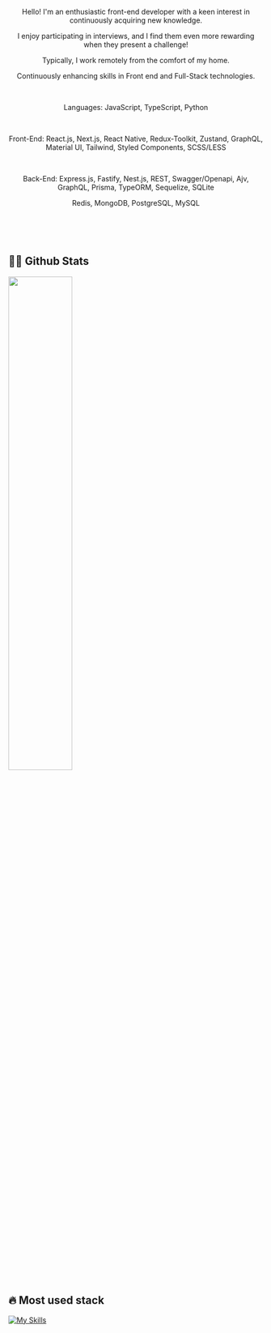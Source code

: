 <p align="center">
Hello! I'm an enthusiastic front-end developer with a keen interest in continuously acquiring new knowledge.
</p>
<p align="center">
I enjoy participating in interviews, and I find them even more rewarding when they present a challenge!
</p>
<p align="center">
Typically, I work remotely from the comfort of my home.
  <br/>
</p><p align="center">
  Continuously enhancing skills in Front end and Full-Stack technologies.
</p>
<br />
<p align="center">
Languages: JavaScript, TypeScript, Python
</p>
<br />
<p align="center">
  Front-End: React.js, Next.js, React Native, Redux-Toolkit, Zustand, GraphQL, Material UI, Tailwind, Styled Components, SCSS/LESS
</p>
<br />
<p align="center">
  Back-End: Express.js, Fastify, Nest.js, REST, Swagger/Openapi, Ajv, GraphQL, Prisma, TypeORM, Sequelize, SQLite
</p>
<p align="center">
  Redis, MongoDB, PostgreSQL, MySQL
</p>
<br />




<br/>




<br />
<div>
  
</p>
  

## 🙌🏻 Github Stats

  <a><img width="50%" src="https://github-readme-streak-stats.herokuapp.com/?user=Kushikime&theme=radical&date_format=M%20j%5B%2C%20Y%5D&ring=ff3068&fire=ff3068&sideNums=ff3068"></a>


<br/>

## 🔥 Most used stack
[![My Skills](https://skillicons.dev/icons?i=react,ts,js,html,css,nextjs,nestjs,webpack,vite)](https://skills.thijs.gg)

<br/>

